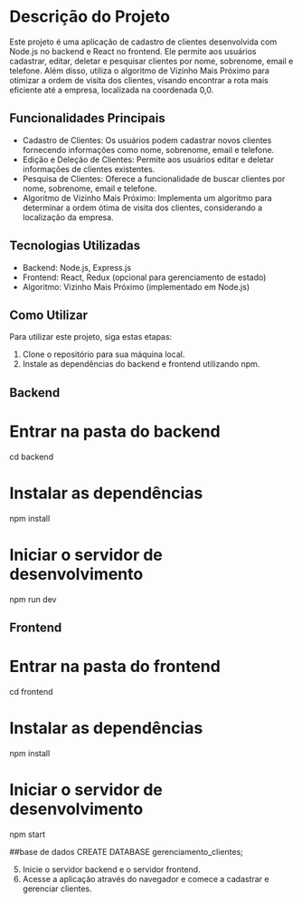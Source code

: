 # Descrição do Projeto

Este projeto é uma aplicação de cadastro de clientes desenvolvida com Node.js no backend e React no frontend. Ele permite aos usuários cadastrar, editar, deletar e pesquisar clientes por nome, sobrenome, email e telefone. Além disso, utiliza o algoritmo de Vizinho Mais Próximo para otimizar a ordem de visita dos clientes, visando encontrar a rota mais eficiente até a empresa, localizada na coordenada 0,0.

## Funcionalidades Principais

- Cadastro de Clientes: Os usuários podem cadastrar novos clientes fornecendo informações como nome, sobrenome, email e telefone.
- Edição e Deleção de Clientes: Permite aos usuários editar e deletar informações de clientes existentes.
- Pesquisa de Clientes: Oferece a funcionalidade de buscar clientes por nome, sobrenome, email e telefone.
- Algoritmo de Vizinho Mais Próximo: Implementa um algoritmo para determinar a ordem ótima de visita dos clientes, considerando a localização da empresa.

## Tecnologias Utilizadas

- Backend: Node.js, Express.js
- Frontend: React, Redux (opcional para gerenciamento de estado)
- Algoritmo: Vizinho Mais Próximo (implementado em Node.js)


## Como Utilizar

Para utilizar este projeto, siga estas etapas:

1. Clone o repositório para sua máquina local.
2. Instale as dependências do backend e frontend utilizando npm.

## Backend
# Entrar na pasta do backend
cd backend
# Instalar as dependências
npm install
# Iniciar o servidor de desenvolvimento
npm run dev


## Frontend
# Entrar na pasta do frontend
cd frontend
# Instalar as dependências
npm install
# Iniciar o servidor de desenvolvimento
npm start

##base de dados
CREATE DATABASE gerenciamento_clientes;

5. Inicie o servidor backend e o servidor frontend.
6. Acesse a aplicação através do navegador e comece a cadastrar e gerenciar clientes.


